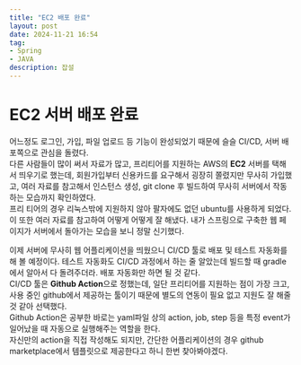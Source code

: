 ```yaml
---
title: "EC2 배포 완료"
layout: post
date: 2024-11-21 16:54
tag:
- Spring
- JAVA
description: 잡설
---  
```


# EC2 서버 배포 완료  
어느정도 로그인, 가입, 파일 업로드 등 기능이 완성되었기 때문에 슬슬 CI/CD, 서버 배포쪽으로 관심을 돌렸다.  
다른 사람들이 많이 써서 자료가 많고, 프리티어를 지원하는 AWS의 **EC2** 서버를 택해서 띄우기로 했는데, 회원가입부터 신용카드를 요구해서 굉장히 쫄렸지만 무사히 가입했고, 여러 자료를 참고해서 인스턴스 생성, git clone 후 빌드하여 무사히 서버에서 작동하는 모습까지 확인하였다.  
프리 티어의 경우 리눅스밖에 지원하지 않아 팔자에도 없던 ubuntu를 사용하게 되었다. 이 또한 여러 자료를 참고하여 어떻게 어떻게 잘 해냈다. 내가 스프링으로 구축한 웹 페이지가 서버에서 돌아가는 모습을 보니 정말 신기했다.  
  
이제 서버에 무사히 웹 어플리케이션을 띄웠으니 CI/CD 툴로 배포 및 테스트 자동화를 해 볼 예정이다. 테스트 자동화도 CI/CD 과정에서 하는 줄 알았는데 빌드할 때 gradle에서 알아서 다 돌려주더라. 배포 자동화만 하면 될 것 같다.  
CI/CD 툴은 **Github Action**으로 정했는데, 일단 프리티어를 지원하는 점이 가장 크고, 사용 중인 github에서 제공하는 툴이기 때문에 별도의 연동이 필요 없고 지원도 잘 해줄 것 같아 선택했다.  
Github Action은 공부한 바로는 yaml파일 상의 action, job, step 등을 특정 event가 일어났을 때 자동으로 실행해주는 역할을 한다.  
자신만의 action을 직접 작성해도 되지만, 간단한 어플리케이션의 경우 github marketplace에서 템플릿으로 제공한다고 하니 한번 찾아봐야겠다.
